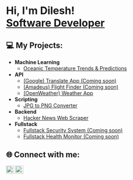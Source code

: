 <h1>Hi, I'm Dilesh! <br/><a href="https://www.dropbox.com/scl/fi/02izh79qvx50k4rt0qtu3/CV.jpg?rlkey=ffw19lyfefxmt1v8hxwl2h8zn&st=quw8ldpv&dl=0](https://www.dropbox.com/scl/fi/eqdxfau1e93rvecpwsvmd/Software-Developer-CV.pdf?rlkey=ejb2cbbkbmu7jx49tj2vfpn2s&st=gn6syhv0&dl=0](https://www.dropbox.com/scl/fi/eqdxfau1e93rvecpwsvmd/Software-Developer-CV.pdf?rlkey=ejb2cbbkbmu7jx49tj2vfpn2s&st=w186us3t&dl=0](https://www.dropbox.com/scl/fi/y45uhr5u4lmf6deyvj9cg/Software-Developer-CV.docx.pdf?rlkey=mmexymh1ceuwvhhd8vyhhm2vb&st=hvcvw4jx&dl=0">Software Developer</a></h1>

<h2>💻 My Projects:</h2>

- <b>Machine Learning</b>
  - <a href="https://github.com/dileshm/Python-Projects/tree/main/OceanDataScience">Oceanic Temperature Trends & Predictions</a>
- <b>API</b>
  - <a href="https://github.com/dileshm/Python-Projects/tree/main/APITranslatorApp">(Google) Translate App (Coming soon)</a>
  - <a href="https://github.com/dileshm/Python-Projects/tree/main/FlightFinder">(Amadeus) Flight Finder (Coming soon)</a>
  - <a href="https://github.com/dileshm/Python-Projects/tree/main/APIWeatherApp">(OpenWeather) Weather App</a>
- <b>Scripting</b>
  - <a href="https://github.com/dileshm/Python-Projects/tree/main/JPGtoPNGconverter">JPG to PNG Converter</a>
- <b>Backend</b>
  - <a href="https://github.com/dileshm/Python-Projects/tree/main/HackerNewsWebScraper">Hacker News Web Scraper</a>  
- <b>Fullstack</b>
  - <a href="https://github.com/dileshm/Python-Projects/tree/main/SecuritySystem">Fullstack Security System (Coming soon)</a>
  - <a href="https://github.com/dileshm/Python-Projects/tree/main/PatientHealthMonitor">Fullstack Health Monitor (Coming soon)</a>
  
  
<h2> 🌐 Connect with me:</h2>

<a href="https://www.linkedin.com/in/dilesh-makanjee/">
  <img align="left" alt="Dilesh Makanjee | LinkedIn" width="22px" src="https://cdn.jsdelivr.net/npm/simple-icons@v3/icons/linkedin.svg" />
</a>
<a href="mailto:dilesh.makanjee@hotmail.com">
  <img align="left" alt="Dilesh Makanjee | Outlook" width="22px" src="https://cdn.jsdelivr.net/npm/simple-icons@v3/icons/microsoftoutlook.svg" />
</a>
<!--
